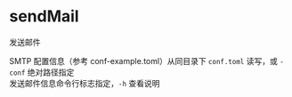 # sendMail 
 发送邮件

SMTP 配置信息（参考 conf-example.toml）从同目录下 `conf.toml` 读写，或 `-conf` 绝对路径指定  
发送邮件信息命令行标志指定，`-h` 查看说明
